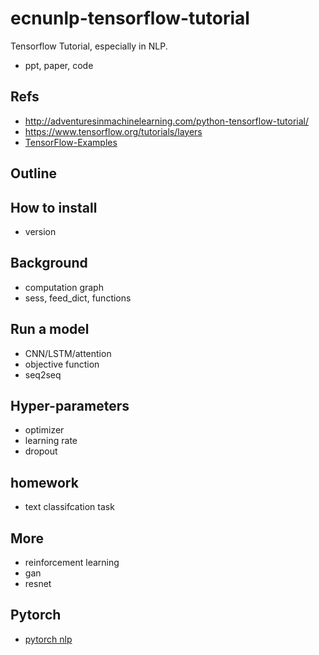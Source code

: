 # ecnunlp-tensorflow-tutorial

Tensorflow Tutorial, especially in NLP.

- ppt, paper, code

## Refs
- http://adventuresinmachinelearning.com/python-tensorflow-tutorial/
- https://www.tensorflow.org/tutorials/layers
- [TensorFlow-Examples](https://github.com/aymericdamien/TensorFlow-Examples)


## Outline

## How to install
- version

## Background

- computation graph
- sess, feed_dict, functions

## Run a model
  - CNN/LSTM/attention
  - objective function
  - seq2seq
  
## Hyper-parameters
  - optimizer
  - learning rate
  - dropout

## homework
  - text classifcation task

## More
  - reinforcement learning
  - gan
  - resnet

## Pytorch
  - [pytorch nlp](http://pytorch.org/tutorials/beginner/deep_learning_nlp_tutorial.html)
  
